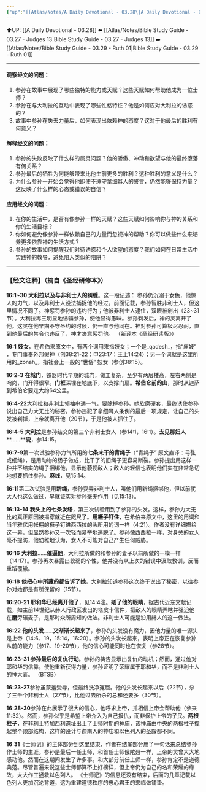 ```yaml
---
{"up":"[[Atlas/Notes/A Daily Devotional - 03.28\|A Daily Devotional - 03.28]]","dg-publish":true,"permalink":"/atlas/notes/bible-study-guide-03-28-judges-16/","dgPassFrontmatter":true}
---
```


⬆️UP: [[A Daily Devotional - 03.28]]
⬅️ [[Atlas/Notes/Bible Study Guide - 03.27 - Judges 13\|Bible Study Guide - 03.27 - Judges 13]]
➡️ [[Atlas/Notes/Bible Study Guide - 03.29 - Ruth 01\|Bible Study Guide - 03.29 - Ruth 01]] 

---

#### 观察经文的问题：

1. 参孙在故事中展现了哪些独特的能力或天赋？这些天赋如何帮助他成为一位士师？
2. 参孙在与大利拉的互动中表现了哪些性格特征？他是如何应对大利拉的诱惑的？
3. 故事中参孙在失去力量后，如何表现出依赖神的态度？这对于他最后的胜利有何意义？

#### 解释经文的问题：

1. 参孙的失败反映了什么样的属灵问题？他的骄傲、冲动和欲望与他的最终堕落有何关系？
2. 参孙最后的牺牲为何能够带来比他生前更多的胜利？这种胜利的意义是什么？
3. 为什么参孙一开始会觉得他即便不遵守拿细耳人的誓言，仍然能够保持力量？这反映了什么样的心态或错误的自信？

#### 应用经文的问题：

1. 在你的生活中，是否有像参孙一样的天赋？这些天赋如何影响你与神的关系和你的生活目标？
2. 你如何避免像参孙一样依赖自己的力量而忽视神的帮助？你可以做些什么来培养更多依靠神的生活方式？
3. 参孙的故事如何提醒我们对待诱惑和个人欲望的态度？我们如何在日常生活中实践神的教导，避免陷入类似的陷阱？

---
### 【经文注释】（摘自《圣经研修本》）

**16:1~30 大利拉以及与非利士人的纠缠**。这一段记述： 参孙仍沉溺于女色，他惊人的力气，以及非利士人设法捕捉他的经过。前面记载，参孙智胜非利士人，但这里情况不同了。神惩罚参孙的违约行为；他被非利士人逮住，双眼被剜出（23~31节）。大利拉再三明显地诱骗参孙，使他显得愚昧。参孙剃发后，神的灵离开了他。这灵在他早期不守圣约的时候，仍一直与他同在。神对参孙可算极尽忍耐，直到他最后的禁令也违反了，神才决意惩罚他。 （新译本《圣经研读版》）

**16:1** **妓女**，在希伯来原文中，有两个词用来指妓女；一个是_qadesh_，指“庙妓” ，专门事奉外邦假神（创38:21-22；申23:17；王上14:24）；另一个词就是这里所用的_zonah_，指社会上一般的“世俗” 妓女（参创38:15）。

**16:2-3** **在城门**，铁器时代早期的城门，做工复杂，至少有两层楼高，左右两侧是哨岗，门开得很窄。**门框**深埋在地底下，以支撑门扇。**希伯仑前的山**，那时从迦萨到希伯仑要走大约64公里。

**16:4-22**大利拉和非利士领袖串通一气，要除掉参孙。她软磨硬套，最终诱使参孙说出自己力大无比的秘密。参孙违犯了拿细耳人条例的最后一项规定，让自己的头发被剃掉，上帝就离开他（20节），于是他被人抓住了。

**16:4-5** **大利拉**是参孙结交的第三个非利士女人（参14:1，16:1）。**去见那妇人****……****说**，参14:15。

**16:7-9**第一次试验参孙力气所用的**七条未干的青绳子**（“青绳子” 原文直译：弓弦或细绳），是用动物的肠子做成，比干了的旧绳子更容易断裂。参孙提出用这样一种并不结实的绳子捆绑他，显示他藐视敌人；敌人的轻信也表明他们实在非常急切地想要抓住参孙。**麻线**，见15:14。

**16:11**第二次试验是用**新绳**，参孙耍弄非利士人，叫他们用新绳捆绑他，但以前犹大人也这么做过，早就证实对参孙毫无作用（见15:13）。

**16:13-14** **我头上的七条发绺**，第三次试验用到了参孙的头发。这样，参孙力大无比的真正原因被揭穿就近在咫尺了。**用橛子钉住**，在希伯来原文中，这里的用词和当年雅亿用帐棚的橛子钉进西西拉的头所用的词一样（4:21）。作者没有详细描绘这一幕，但显然参孙又一次轻而易举地逃脱了。参孙像西西拉一样，对身旁的女人毫不提防，他幼稚地认为，女人不可能对自己产生任何威胁。

**16:16** **大利拉**……**催逼他**，大利拉所做的和参孙的妻子以前所做的一模一样（14:17）。参孙再次暴露出软弱的个性，他并没有从上次的错误中汲取教训，反而重蹈覆辙。

**16:18** **他把心中所藏的都告诉了她**，大利拉知道参孙这次终于说出了秘密，以往参孙对她都是有所保留的（15节）。

**16:20-21** **耶和华已经离开他了**，见14:4注。**剜了他的眼睛**，据古代近东文献记载，如主前14世纪从赫人行政区发出的塔皮卡信件，把敌人的眼睛弄瞎并强迫他在**磨**旁碾麦子，是那时众所周知的做法。非利士人可能是沿用赫人的这一做法。

**16:22** **他的头发**……**又渐渐长起来了**，参孙的头发没有魔力，因他力量的唯一源头是上帝（14:6、19，15:14，16:20）。参孙的头发长起来，表明上帝正在恢复参孙从前的能力（参17、19-20节），他的信心可能同时也在恢复（参28节）。

**16:23-31 参孙最后的复仇行动**。参孙的祷告显示出复仇的动机；然而，通过他对耶和华的信靠，使他重新获得力量，参孙证明了荣耀属于耶和华，而不是非利士人的神大衮。 （BTSB）

**16:23-27**参孙虽蒙羞受辱，但最终洗净冤屈。他的头发长起来以后（22节），杀了三千个非利士人（27节），比他过去所杀的总和还要多（30节）。

**16:28-30**参孙在此展示了很大的信心，他呼求上帝，并相信上帝会帮助他（参来11:32）。然而，参孙似乎是希望上帝介入为自己报仇，而非保护上帝的子民。**两根柱子**，在非利士特加西利遗址出土了士师时期的神庙，该神庙由中央的两根柱子撑起整个顶部结构，这样的设计与迦南人的神庙和以色列人的圣殿都不同。

**16:31**《士师记》的主体部分到这里结束，作者在结尾部分用了一句话来总结参孙作士师的生涯。参孙是最后一任土师，和首任士师俄陀聂一样，上帝的灵曾大大地感动他。然而在这期间发生了许多事。和大部分前任上师一样，参孙肯定不是道德典范。尽管普遍来说这些士师都算不上好榜样，但上帝仍为自己的名和荣耀的缘故，大大作工拯救以色列人。 《士师记》的信息还没有结束，后面的几章记载以色列人更加沉沦背道，这为重建道德秩序的忠心君王的来临做铺垫。